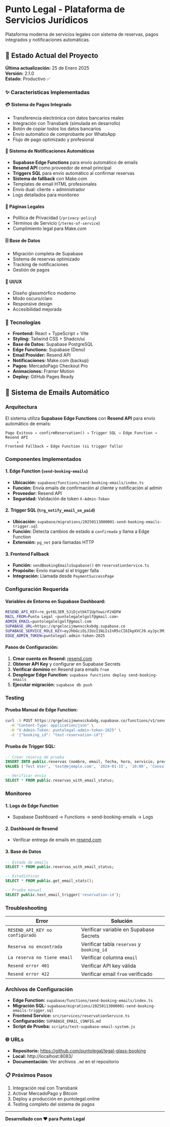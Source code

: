 # Punto Legal - Plataforma de Servicios Jurídicos

Plataforma moderna de servicios legales con sistema de reservas, pagos integrados y notificaciones automáticas.

## 🚀 Estado Actual del Proyecto

**Última actualización:** 25 de Enero 2025  
**Versión:** 2.1.0  
**Estado:** Productivo ✅

### ✨ Características Implementadas

#### 💳 Sistema de Pagos Integrado
- Transferencia electrónica con datos bancarios reales
- Integración con Transbank (simulada en desarrollo)
- Botón de copiar todos los datos bancarios
- Envío automático de comprobante por WhatsApp
- Flujo de pago optimizado y profesional

#### 🔔 Sistema de Notificaciones Automáticas
- **Supabase Edge Functions** para envío automático de emails
- **Resend API** como proveedor de email principal
- **Triggers SQL** para envío automático al confirmar reservas
- **Sistema de fallback** con Make.com
- Templates de email HTML profesionales
- Envío dual: cliente + administrador
- Logs detallados para monitoreo

#### 📄 Páginas Legales
- Política de Privacidad (`/privacy-policy`)
- Términos de Servicio (`/terms-of-service`)
- Cumplimiento legal para Make.com

#### 🗄️ Base de Datos
- Migración completa de Supabase
- Sistema de reservas optimizado
- Tracking de notificaciones
- Gestión de pagos

#### 🎨 UI/UX
- Diseño glassmórfico moderno
- Modo oscuro/claro
- Responsive design
- Accesibilidad mejorada

### 🔧 Tecnologías

- **Frontend:** React + TypeScript + Vite
- **Styling:** Tailwind CSS + Shadcn/ui
- **Base de Datos:** Supabase PostgreSQL
- **Edge Functions:** Supabase (Deno)
- **Email Provider:** Resend API
- **Notificaciones:** Make.com (backup)
- **Pagos:** MercadoPago Checkout Pro
- **Animaciones:** Framer Motion
- **Deploy:** GitHub Pages Ready

## 📧 Sistema de Emails Automático

### Arquitectura
El sistema utiliza **Supabase Edge Functions** con **Resend API** para envío automático de emails:

```
Pago Exitoso → confirmReservation() → Trigger SQL → Edge Function → Resend API
     ↓
Frontend Fallback → Edge Function (si trigger falla)
```

### Componentes Implementados

#### 1. Edge Function (`send-booking-emails`)
- **Ubicación:** `supabase/functions/send-booking-emails/index.ts`
- **Función:** Envía emails de confirmación al cliente y notificación al admin
- **Proveedor:** Resend API
- **Seguridad:** Validación de token `X-Admin-Token`

#### 2. Trigger SQL (`trg_notify_email_on_paid`)
- **Ubicación:** `supabase/migrations/20250113000001-send-booking-emails-trigger.sql`
- **Función:** Detecta cambios de estado a `confirmada` y llama a Edge Function
- **Extensión:** `pg_net` para llamadas HTTP

#### 3. Frontend Fallback
- **Función:** `sendBookingEmailsSupabase()` en `reservationService.ts`
- **Propósito:** Envío manual si el trigger falla
- **Integración:** Llamada desde `PaymentSuccessPage`

### Configuración Requerida

#### Variables de Entorno en Supabase Dashboard:
```bash
RESEND_API_KEY=re_gvt6L3ER_5JiDjxtbkT1UpYowirF24DFW
MAIL_FROM=Punto Legal <puntolegalelgolf@gmail.com>
ADMIN_EMAIL=puntolegalelgolf@gmail.com
SUPABASE_URL=https://qrgelocijmwnxcckxbdg.supabase.co
SUPABASE_SERVICE_ROLE_KEY=eyJhbGciOiJIUzI1NiIsInR5cCI6IkpXVCJ9.eyJpc3MiOiJzdXBhYmFzZSIsInJlZiI6InFyZ2Vsb2Npam13bnhjY2t4YmRnIiwicm9sZSI6InNlcnZpY2Vfcm9sZSIsImlhdCI6MTc1NzgwMjQyOSwiZXhwIjoyMDczMzc4NDI5fQ.eKvVrXiuz39_JP9lydQI6gxyrYX2tLQWIJzlI4lqnYg
EDGE_ADMIN_TOKEN=puntolegal-admin-token-2025
```

#### Pasos de Configuración:
1. **Crear cuenta en Resend:** [resend.com](https://resend.com)
2. **Obtener API Key** y configurar en Supabase Secrets
3. **Verificar dominio** en Resend para emails `from`
4. **Desplegar Edge Function:** `supabase functions deploy send-booking-emails`
5. **Ejecutar migración:** `supabase db push`

### Testing

#### Prueba Manual de Edge Function:
```bash
curl -X POST https://qrgelocijmwnxcckxbdg.supabase.co/functions/v1/send-booking-emails \
  -H "Content-Type: application/json" \
  -H "X-Admin-Token: puntolegal-admin-token-2025" \
  -d '{"booking_id": "test-reservation-id"}'
```

#### Prueba de Trigger SQL:
```sql
-- Crear reserva de prueba
INSERT INTO public.reservas (nombre, email, fecha, hora, servicio, precio, estado) 
VALUES ('Test User', 'test@ejemplo.com', '2024-01-15', '10:00', 'Consulta General', '35000', 'confirmada');

-- Verificar envío
SELECT * FROM public.reservas_with_email_status;
```

### Monitoreo

#### 1. Logs de Edge Function
- Supabase Dashboard → Functions → send-booking-emails → Logs

#### 2. Dashboard de Resend
- Verificar entrega de emails en [resend.com](https://resend.com)

#### 3. Base de Datos
```sql
-- Estado de emails
SELECT * FROM public.reservas_with_email_status;

-- Estadísticas
SELECT * FROM public.get_email_stats();

-- Prueba manual
SELECT public.test_email_trigger('reservation-id');
```

### Troubleshooting

| Error | Solución |
|-------|----------|
| `RESEND_API_KEY no configurado` | Verificar variable en Supabase Secrets |
| `Reserva no encontrada` | Verificar tabla `reservas` y `booking_id` |
| `La reserva no tiene email` | Verificar columna `email` |
| `Resend error 401` | Verificar API key válida |
| `Resend error 422` | Verificar email `from` verificado |

### Archivos de Configuración

- **Edge Function:** `supabase/functions/send-booking-emails/index.ts`
- **Migración SQL:** `supabase/migrations/20250113000001-send-booking-emails-trigger.sql`
- **Frontend Service:** `src/services/reservationService.ts`
- **Configuración:** `SUPABASE_EMAIL_CONFIG.md`
- **Script de Prueba:** `scripts/test-supabase-email-system.js`

### 🌐 URLs

- **Repositorio:** https://github.com/puntolegal/legal-glass-booking
- **Local:** http://localhost:8083/
- **Documentación:** Ver archivos `.md` en el repositorio

### 📋 Próximos Pasos

1. Integración real con Transbank
2. Activar MercadoPago y Bitcoin
3. Deploy a producción en puntolegal.online
4. Testing completo del sistema de pagos

---

**Desarrollado con ❤️ para Punto Legal**
